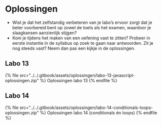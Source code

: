 # Oplossingen

* Wist je dat het zelfstandig verbeteren van je labo’s ervoor zorgt dat je beter voorbereid bent op zowel de toets als het examen, waardoor je slaagkansen aanzienlijk stijgen?
* Kom je tijdens het maken van een oefening vast te zitten? Probeer in eerste instantie in de syllabus op zoek te gaan naar antwoorden. Zit je nog steeds vast? Neem dan pas een kijkje in de oplossingen.

## Labo 13

{% file src="../../.gitbook/assets/oplossingen/labo-13-javascript-oplossingen.zip" %}
Oplossingen labo 13
{% endfile %}


## Labo 14

{% file src="../../.gitbook/assets/oplossingen/labo-14-conditionals-loops-oplossingen.zip" %}
Oplossingen labo 14 (conditionals én loops)
{% endfile %}

